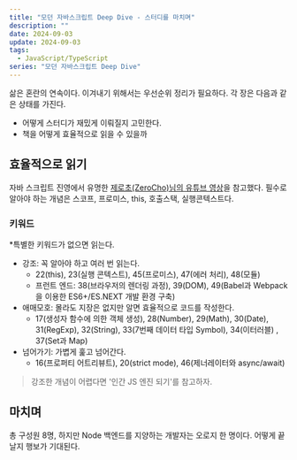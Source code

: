 ```yaml
---
title: "모던 자바스크립트 Deep Dive - 스터디를 마치며"
description: ""
date: 2024-09-03
update: 2024-09-03
tags:
  - JavaScript/TypeScript
series: "모던 자바스크립트 Deep Dive"
---
```


삶은 혼란의 연속이다. 이겨내기 위해서는 우선순위 정리가 필요하다. 각 장은 다음과 같은 상태를 가진다.

- 어떻게 스터디가 재밌게 이뤄질지 고민한다.
- 책을 어떻게 효율적으로 읽을 수 있을까

## 효율적으로 읽기

자바 스크립트 진영에서 유명한 [제로초(ZeroCho)님의 유튜브 영상](https://youtu.be/RdbVLzAfB44?si=y65mfzAFXKkmyMf1)을 참고했다.
필수로 알아야 하는 개념은 스코프, 프로미스, this, 호출스택, 실행콘텍스트다.

### 키워드

*특별한 키워드가 없으면 읽는다.

- 강조: 꼭 알아야 하고 여러 번 읽는다.
    - 22(this), 23(실행 콘텍스트), 45(프로미스), 47(에러 처리), 48(모듈)
    - 프런트 엔드: 38(브라우저의 렌더링 과정), 39(DOM), 49(Babel과 Webpack을 이용한 ES6+/ES.NEXT 개발 환경 구축)
- 애매모호: 몰라도 지장은 없지만 알면 효율적으로 코드를 작성한다.
    - 17(생성자 함수에 의한 객체 생성), 28(Number), 29(Math), 30(Date), 31(RegExp), 32(String), 33(7번째 데이터 타입 Symbol), 34(이터러블)
      , 37(Set과 Map)
- 넘어가기: 가볍게 훑고 넘어간다.
    - 16(프로퍼티 어트리뷰트), 20(strict mode), 46(제너레이터와 async/await)

> 강조한 개념이 어렵다면 '인간 JS 엔진 되기'를 참고하자.

## 마치며

총 구성원 8명, 하지만 Node 백엔드를 지양하는 개발자는 오로지 한 명이다. 어떻게 끝날지 행보가 기대된다.

